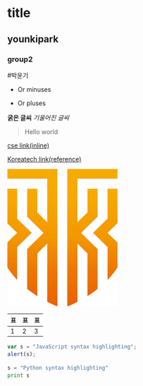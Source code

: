 # title
## younkipark
### group2
#박윤기

- Or minuses
+ Or pluses

**굵은 글씨**
*기울어진 글씨*

>Hello world

[cse link(inline)](https://cse.koreatech.ac.kr)

[Koreatech link(reference)][A]

[A]: https://www.koreatech.ac.kr

![test](https://github.com/koreatechh/planets/blob/master/koreatech.png)

표|표|표|
---|---|---|
1|2|3


```javascript
var s = "JavaScript syntax highlighting";
alert(s);
```

``` python
s = "Python syntax highlighting"
print s
```

